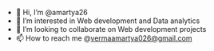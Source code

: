 - 👋 Hi, I’m @amartya26
- 👀 I’m interested in Web development and Data analytics
- 💞️ I’m looking to collaborate on Web development projects
- 📫 How to reach me @vermaamartya026@gmail.com

<!---
amartya26/amartya26 is a ✨ special ✨ repository because its `README.md` (this file) appears on your GitHub profile.
You can click the Preview link to take a look at your changes.
--->
